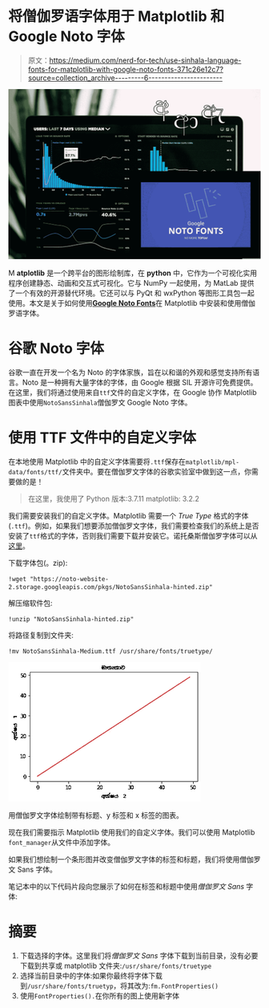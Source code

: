 # 将僧伽罗语字体用于 Matplotlib 和 Google Noto 字体

> 原文：<https://medium.com/nerd-for-tech/use-sinhala-language-fonts-for-matplotlib-with-google-noto-fonts-371c26e12c7?source=collection_archive---------6----------------------->

![](img/38f71bbfefc5fb731156b30f8adf2670.png)

M **atplotlib** 是一个跨平台的图形绘制库，在 **python** 中，它作为一个可视化实用程序创建静态、动画和交互式可视化。它与 NumPy 一起使用，为 MatLab 提供了一个有效的开源替代环境。它还可以与 PyQt 和 wxPython 等图形工具包一起使用。本文是关于如何使用[**Google Noto Fonts**](https://www.google.co.kr/get/noto/)在 Matplotlib 中安装和使用僧伽罗语字体。

# 谷歌 Noto 字体

谷歌一直在开发一个名为 Noto 的字体家族，旨在以和谐的外观和感觉支持所有语言。Noto 是一种拥有大量字体的字体，由 Google 根据 SIL 开源许可免费提供。在这里，我们将通过使用来自`ttf`文件的自定义字体，在 Google 协作 Matplotlib 图表中使用`NotoSansSinhala`僧伽罗文 Google Noto 字体。

# 使用 TTF 文件中的自定义字体

在本地使用 Matplotlib 中的自定义字体需要将`.ttf`保存在`matplotlib/mpl-data/fonts/ttf/`文件夹中。要在僧伽罗文字体的谷歌实验室中做到这一点，你需要做的是！

> 在这里，我使用了 Python 版本:3.7.11
> matplotlib: 3.2.2

我们需要安装我们的自定义字体。Matplotlib 需要一个 *True Type* 格式的字体(`.ttf`)。例如，如果我们想要添加僧伽罗文字体，我们需要检查我们的系统上是否安装了`ttf`格式的字体，否则我们需要下载并安装它。诺托桑斯僧伽罗字体可以从[这里](https://noto-website-2.storage.googleapis.com/pkgs/NotoSansSinhala-hinted.zip)。

下载字体包(。zip):

```
!wget "https://noto-website-2.storage.googleapis.com/pkgs/NotoSansSinhala-hinted.zip"
```

解压缩软件包:

```
!unzip "NotoSansSinhala-hinted.zip"
```

将路径复制到文件夹:

```
!mv NotoSansSinhala-Medium.ttf /usr/share/fonts/truetype/
```

![](img/53a771a35baced342e17db42b52adbba.png)

用僧伽罗文字体绘制带有标题、y 标签和 x 标签的图表。

现在我们需要指示 Matplotlib 使用我们的自定义字体。我们可以使用 Matplotlib `font_manager`从文件中添加字体。

如果我们想绘制一个条形图并改变僧伽罗文字体的标签和标题，我们将使用僧伽罗文 Sans 字体。

笔记本中的以下代码片段向您展示了如何在标签和标题中使用*僧伽罗文 Sans* 字体:

# 摘要

1.  下载选择的字体。这里我们将*僧伽罗文 Sans* 字体下载到当前目录，没有必要下载到共享或 matplotlib 文件夹:`/usr/share/fonts/truetype`
2.  选择当前目录中的字体:如果你最终将字体下载到`/usr/share/fonts/truetyp`，将其改为:`fm.FontProperties()`
3.  使用`FontProperties().`在你所有的图上使用新字体